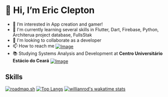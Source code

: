 
<div>
<h1>👋 Hi, I’m Eric Clepton</h1>
<ul>
<li>👀 I’m interested in App creation and gamer!</li>
<li>🌱 I'm currently learning several skills in Flutter, Dart, Firebase, Python, Architerua project database, FullsStak
</li>
<li>💞️ I'm looking to collaborate as a developer</li>
<li>📫 How to reach me <a href="https://www.linkedin.com/in/ericclepton/"> <img align="center"alt="Image" height="auto" width="auto" src="https://img.shields.io/badge/LinkedIn-0077B5?style=for-the-badge&logo=linkedin&logoColor=white"/></a></li>
<li>📚 Studying Systems Analysis and Development at <strong>Centro Universitário Estácio do Ceará</strong> <a href="https://estacio.br/"> <img align="center"alt="Image" height="auto" width="auto" src="https://portal.estacio.br/img/logo-estacio-horizontal.png"/></a>

 </li>
</ul>
</div>

<!--- 
<li>📄 Curriculum <a href="https://ericcleptonsilva.notion.site/b3dcc711525e4d0cad2dbae0611b3dc8"><img align="center"alt="Image" height="auto" width="auto"  src="https://img.shields.io/badge/Curriculum-Aqui-blue" /></a></li>


![uncached image](http://www.plantuml.com/plantuml/proxy?cache=no&src=https://raw.githubusercontent.com/ericcleptonsilva/ericcleptonsilva/main/src/Skills/skills.puml)
---->
## Skills
<!---
[![ericcleptonsilva's wakatime stats](https://github-readme-stats-profile-eric.vercel.app/api/wakatime?username=ericcleptonsilva&layout=compact)](https://github.com/ericcleptonsilva/github-readme-stats)
--->
[![roadmap.sh](https://api.roadmap.sh/v1-badge/tall/6459b4e1f3d9ecfa51d817e5?variant=dark)](https://roadmap.sh)
[![Top Langs](https://github-readme-stats.vercel.app/api/top-langs/?username=ericcleptonsilva&exclude_repo=github-readme-stats,ericcleptonsilva.github.io)](https://github.com/ericcleptonsilva/github-readme-stats)
[![willianrod's wakatime stats](https://github-readme-stats.vercel.app/api/wakatime?username=ericcleptonsilva)](https://github.com/ericcleptonsilva/github-readme-stats)
